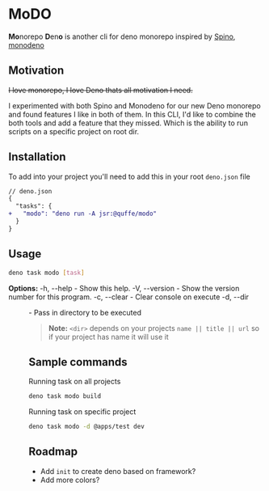 # MoDO

**Mo**norepo **D**en**o** is another cli for deno monorepo inspired by
[Spino](https://github.com/rsm-hcd/spino),
[monodeno](https://jsr.io/@jurassicjs/monodeno)

## Motivation

~~I love monorepo, I love Deno thats all motivation I need.~~

I experimented with both Spino and Monodeno for our new Deno monorepo and found
features I like in both of them. In this CLI, I'd like to combine the both tools
and add a feature that they missed. Which is the ability to run scripts on a
specific project on root dir.

## Installation

To add into your project you'll need to add this in your root `deno.json` file

```diff
// deno.json
{
  "tasks": {
+   "modo": "deno run -A jsr:@quffe/modo"
  }
}
```

## Usage

```bash
deno task modo [task]
```

**Options:** -h, --help - Show this help. -V, --version - Show the version
number for this program. -c, --clear - Clear console on execute -d, --dir

<dir> - Pass in directory to be executed

> **Note:** `<dir>` depends on your projects `name || title || url` so if your
> project has name it will use it

## Sample commands

Running task on all projects

```bash
deno task modo build
```

Running task on specific project

```bash
deno task modo -d @apps/test dev
```

## Roadmap

- Add `init` to create deno based on framework?
- Add more colors?
